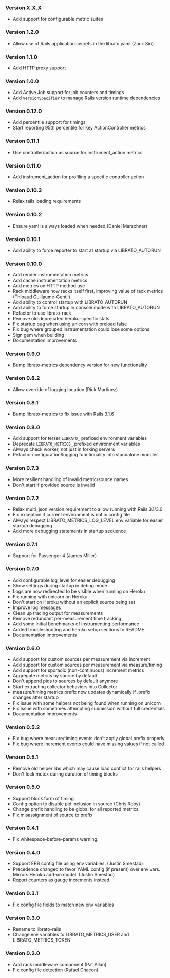 ### Version X.X.X
* Add support for configurable metric suites

### Version 1.2.0
* Allow use of Rails.application.secrets in the librato.yaml (Zack Siri)

### Version 1.1.0
* Add HTTP proxy support

### Version 1.0.0
* Add Active Job support for job counters and timings
* Add `VersionSpecifier` to manage Rails version runtime dependencies

### Version 0.12.0
* Add percentile support for timings
* Start reporting 95th percentile for key ActionController metrics

### Version 0.11.1
* Use controller/action as source for instrument_action metrics

### Version 0.11.0
* Add instrument_action for profiling a specific controller action

### Version 0.10.3
* Relax rails loading requirements

### Version 0.10.2
* Ensure yaml is always loaded when needed (Daniel Marschner)

### Version 0.10.1
* Add ability to force reporter to start at startup via LIBRATO_AUTORUN

### Version 0.10.0
* Add render instrumentation metrics
* Add cache instrumentation metrics
* Add metrics on HTTP method use
* Rack middleware now racks itself first, improving value of rack metrics (Thibaud Guillaume-Gentil)
* Add ability to control startup with LIBRATO_AUTORUN
* Add ability to force startup in console mode with LIBRATO_AUTORUN
* Refactor to use librato-rack
* Remove old deprecated heroku-specific stats
* Fix startup bug when using unicorn with preload false
* Fix bug where grouped instrumentation could lose some options
* Sign gem when building
* Documentation improvements

### Version 0.9.0
* Bump librato-metrics dependency version for new functionality

### Version 0.8.2
* Allow override of logging location (Rick Martinez)

### Version 0.8.1
* Bump librato-metrics to fix issue with Rails 3.1.6

### Version 0.8.0
* Add support for terser `LIBRATO_` prefixed environment variables
* Deprecate `LIBRATO_METRICS_` prefixed environment variables
* Always check worker, not just in forking servers
* Refactor configuration/logging functionality into standalone modules

### Version 0.7.3
* More resilient handling of invalid metric/source names
* Don't start if provided source is invalid

### Version 0.7.2
* Relax multi_json version requirement to allow running with Rails 3.1/3.0
* Fix exception if current environment is not in config file
* Always respect LIBRATO_METRICS_LOG_LEVEL env variable for easier startup debugging
* Add more debugging statements in startup sequence

### Version 0.7.1
* Support for Passenger 4 (James Miller)

### Version 0.7.0
* Add configurable log_level for easier debugging
* Show settings during startup in debug mode
* Logs are now redirected to be visible when running on Heroku
* Fix running with unicorn on Heroku
* Don't start on Heroku without an explicit source being set
* Improve log messages
* Clean up tracing output for measurements
* Remove redundant per-measurement time tracking
* Add some initial benchmarks of instrumenting performance
* Added troubleshooting and heroku setup sections to README
* Documentation improvements

### Version 0.6.0
* Add support for custom sources per measurement via increment
* Add support for custom sources per measurement via measure/timing
* Add support for sporadic (non-continuous) increment metrics
* Aggregate metrics by source by default
* Don't append pids to sources by default anymore
* Start extracting collector behaviors into Collector
* measure/timing metrics prefix now updates dynamically if .prefix changes after startup
* Fix issue with some helpers not being found when running on unicorn
* Fix issue with sometimes attempting submission without full credentials
* Documentation improvements

### Version 0.5.2
* Fix bug where measure/timing events don't apply global prefix properly
* Fix bug where increment events could have missing values if not called

### Version 0.5.1
* Remove old helper libs which may cause load conflict for rails helpers
* Don't lock mutex during duration of timing blocks

### Version 0.5.0
* Support block form of timing
* Config option to disable pid inclusion in source (Chris Roby)
* Change prefix handling to be global for all reported metrics
* Fix misassignment of source to prefix

### Version 0.4.1
* Fix whitespace-before-params warning.

### Version 0.4.0
* Support ERB config file using env variables. (Justin Smestad)
* Precedence changed to favor YAML config (if present) over env vars.
  Mirrors Heroku add-on model. (Justin Smestad)
* Report counters as gauge increments instead.

### Version 0.3.1
* Fix config file fields to match new env variables

### Version 0.3.0
* Rename to librato-rails
* Change env variables to LIBRATO_METRICS_USER and LIBRATO_METRICS_TOKEN

### Version 0.2.0
* Add rack middleware component (Pat Allan)
* Fix config file detection (Rafael Chacon)
